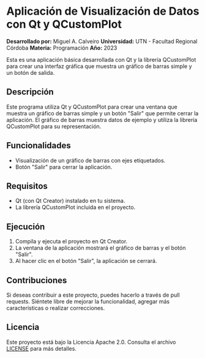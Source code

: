 # Aplicación de Visualización de Datos con Qt y QCustomPlot

**Desarrollado por:** Miguel A. Calveiro
**Universidad:** UTN - Facultad Regional Córdoba
**Materia:** Programación
**Año:** 2023

Esta es una aplicación básica desarrollada con Qt y la librería QCustomPlot para crear una interfaz gráfica que muestra un gráfico de barras simple y un botón de salida.

## Descripción

Este programa utiliza Qt y QCustomPlot para crear una ventana que muestra un gráfico de barras simple y un botón "Salir" que permite cerrar la aplicación. El gráfico de barras muestra datos de ejemplo y utiliza la librería QCustomPlot para su representación.

## Funcionalidades

- Visualización de un gráfico de barras con ejes etiquetados.
- Botón "Salir" para cerrar la aplicación.

## Requisitos

- Qt (con Qt Creator) instalado en tu sistema.
- La librería QCustomPlot incluida en el proyecto.

## Ejecución

1. Compila y ejecuta el proyecto en Qt Creator.
2. La ventana de la aplicación mostrará el gráfico de barras y el botón "Salir".
3. Al hacer clic en el botón "Salir", la aplicación se cerrará.

## Contribuciones

Si deseas contribuir a este proyecto, puedes hacerlo a través de pull requests. Siéntete libre de mejorar la funcionalidad, agregar más características o realizar correcciones.

## Licencia

Este proyecto está bajo la Licencia Apache 2.0. Consulta el archivo [LICENSE](LICENSE) para más detalles.
